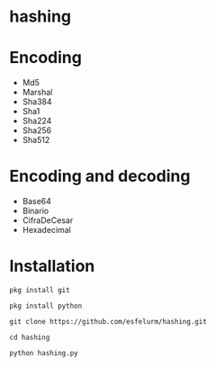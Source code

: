 # hashing

# Encoding 
- Md5
- Marshal
- Sha384
- Sha1
- Sha224
- Sha256
- Sha512

# Encoding and decoding 
- Base64
- Binario
- CifraDeCesar
- Hexadecimal

# Installation 

`pkg install git`

`pkg install python`

`git clone https://github.com/esfelurm/hashing.git`

`cd hashing`

`python hashing.py`
